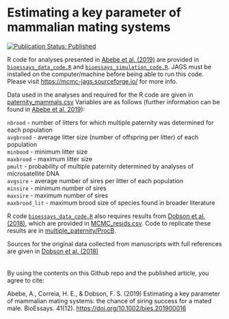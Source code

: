 <!--- Readme for Abebe et al. 2019 in BioEssays --->
# Estimating a key parameter of mammalian mating systems
[![Publication Status: Published](https://img.shields.io/badge/Publication%20Status-Published-success)](https://doi.org/10.1002/bies.201900016)

R code for analyses presented in [Abebe et al. (2019)](https://doi.org/10.1002/bies.201900016) are provided in [`bioessays_data_code.R`](bioessays_data_code.R) and [`bioessays_simulation_code.R`](bioessays_simulation_code.R).
JAGS must be installed on the computer/machine before being able to run this code. Please visit https://mcmc-jags.sourceforge.io/ for more info.

Data used in the analyses and required for the R code are given in [paternity_mammals.csv](paternity_mammals.csv)
Variables are as follows (further information can be found in [Abebe et al. 2019](https://doi.org/10.1002/bies.201900016)):  

`nbrood` - number of litters for which multiple paternity was determined for each population  
`avgbrood` - average litter size (number of offspring per litter) of each population  
`minbood` - minimum litter size  
`maxbrood` - maximum litter size  
`pmult` - probability of multiple paternity determined by analyses of microsatellite DNA  
`avgsire` - average number of sires per litter of each population  
`minsire` - minimum number of sires  
`maxsire` - maximum number of sires  
`maxbrood_lit` - maximum brood size of species found in broader literature

R code [`bioessays_data_code.R`](bioessays_data_code.R) also requires results from [Dobson et al. (2018)](https://doi.org/10.1098/rspb.2018.2042), which are provided in [MCMC_resids.csv](MCMC_resids.csv). Code to replicate these results are in [multiple_paternity/ProcB](multiple-paternity/ProcB).

Sources for the original data collected from manuscripts with full references are given in [Dobson et al. (2018)](https://doi.org/10.1098/rspb.2018.2042)
\
\
\
By using the contents on this Github repo and the published article, you agree to cite:

Abebe, A., Correia, H. E., & Dobson, F. S. (2019) Estimating a key parameter of mammalian mating systems: the chance of siring success for a mated male. BioEssays. 41(12). https://doi.org/10.1002/bies.201900016
